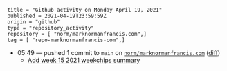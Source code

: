 ```
title = "Github activity on Monday April 19, 2021"
published = 2021-04-19T23:59:59Z
origin = "github"
type = "repository_activity"
repository = [ "norm/marknormanfrancis.com",]
tag = [ "repo-marknormanfrancis-com",]
```

* 05:49 — pushed 1 commit to `main` on [`norm/marknormanfrancis.com`](https://github.com/norm/marknormanfrancis.com) ([diff](https://github.com/norm/marknormanfrancis.com/compare/d5f1e7749e2847c0b3eb10a38806cea0c6f4a7be..3d0ebfe37142ad84f6fc98783ba8195b39b72be4))
  * [Add week 15 2021 weekchips summary](https://github.com/norm/marknormanfrancis.com/commit/3d0ebfe37142ad84f6fc98783ba8195b39b72be4)
